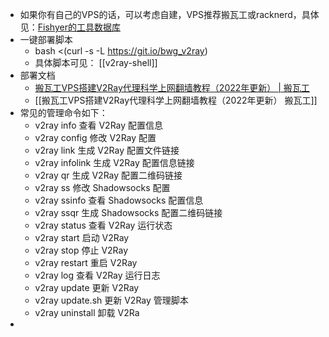 - 如果你有自己的VPS的话，可以考虑自建，VPS推荐搬瓦工或racknerd，具体见：[Fishyer的工具数据库](https://www.notion.so/fishyer/Fishyer-708f0570fbec4dcc896cadabcd2d0c9a )
- 一键部署脚本
	- bash <(curl -s -L https://git.io/bwg_v2ray)
	- 具体脚本可见： [[v2ray-shell]]
- 部署文档
	- [搬瓦工VPS搭建V2Ray代理科学上网翻墙教程（2022年更新） | 搬瓦工](https://bwgvps.github.io/build-v2ray-on-bandwagonhost-vps/)
	- [[搬瓦工VPS搭建V2Ray代理科学上网翻墙教程（2022年更新）  搬瓦工]]
- 常见的管理命令如下：
	- v2ray info 查看 V2Ray 配置信息
	- v2ray config 修改 V2Ray 配置
	- v2ray link 生成 V2Ray 配置文件链接
	- v2ray infolink 生成 V2Ray 配置信息链接
	- v2ray qr 生成 V2Ray 配置二维码链接
	- v2ray ss 修改 Shadowsocks 配置
	- v2ray ssinfo 查看 Shadowsocks 配置信息
	- v2ray ssqr 生成 Shadowsocks 配置二维码链接
	- v2ray status 查看 V2Ray 运行状态
	- v2ray start 启动 V2Ray
	- v2ray stop 停止 V2Ray
	- v2ray restart 重启 V2Ray
	- v2ray log 查看 V2Ray 运行日志
	- v2ray update 更新 V2Ray
	- v2ray update.sh 更新 V2Ray 管理脚本
	- v2ray uninstall 卸载 V2Ra
-
